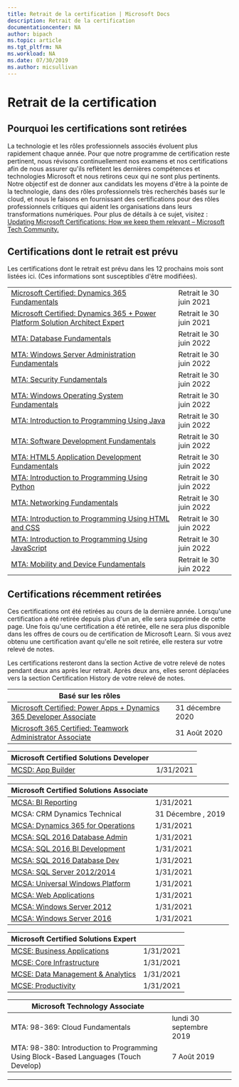 ```yaml
---
title: Retrait de la certification | Microsoft Docs
description: Retrait de la certification
documentationcenter: NA
author: bipach
ms.topic: article
ms.tgt_pltfrm: NA
ms.workload: NA
ms.date: 07/30/2019
ms.author: micsullivan
---
```

# Retrait de la certification

## Pourquoi les certifications sont retirées

La technologie et les rôles professionnels associés évoluent plus rapidement chaque année. Pour que notre programme de certification reste pertinent, nous révisons continuellement nos examens et nos certifications afin de nous assurer qu'ils reflètent les dernières compétences et technologies Microsoft et nous retirons ceux qui ne sont plus pertinents. Notre objectif est de donner aux candidats les moyens d'être à la pointe de la technologie, dans des rôles professionnels très recherchés basés sur le cloud, et nous le faisons en fournissant des certifications pour des rôles professionnels critiques qui aident les organisations dans leurs transformations numériques. Pour plus de détails à ce sujet, visitez :  [Updating Microsoft Certifications: How we keep them relevant – Microsoft Tech Community.](https://techcommunity.microsoft.com/t5/microsoft-learn-blog/updating-microsoft-certifications-how-we-keep-them-relevant/ba-p/1469425)

## Certifications dont le retrait est prévu

Les certifications dont le retrait est prévu dans les 12 prochains mois sont listées ici. (Ces informations sont susceptibles d'être modifiées).

|                       |          |
| ---------------------------------------------------------------------------------- | ------------------ |
| [Microsoft Certified: Dynamics 365 Fundamentals](/learn/certifications/d365-fundamentals) | Retrait le 30 juin 2021 |
| [Microsoft Certified: Dynamics 365 + Power Platform Solution Architect Expert](/learn/certifications/power-apps-and-d365-solution-architect-expert) | Retrait le 30 juin 2021 |
| [MTA: Database Fundamentals](/learn/certifications/mta-database-fundamentals) | Retrait le 30 juin 2022 |
| [MTA: Windows Server Administration Fundamentals](/learn/certifications/mta-windows-server-administration-fundamentals) | Retrait le 30 juin 2022 |
| [MTA: Security Fundamentals](/learn/certifications/mta-security-fundamentals) | Retrait le 30 juin 2022 |
| [MTA: Windows Operating System Fundamentals](/learn/certifications/mta-windows-operating-system-fundamentals) | Retrait le 30 juin 2022 |
| [MTA: Introduction to Programming Using Java](/learn/certifications/mta-introduction-to-programming-using-java) | Retrait le 30 juin 2022 |
| [MTA: Software Development Fundamentals](/learn/certifications/mta-software-development-fundamentals) | Retrait le 30 juin 2022 |
| [MTA: HTML5 Application Development Fundamentals](/learn/certifications/mta-html5-application-development-fundamentals) | Retrait le 30 juin 2022 |
| [MTA: Introduction to Programming Using Python](/learn/certifications/mta-introduction-to-programming-using-python) | Retrait le 30 juin 2022 |
| [MTA: Networking Fundamentals](/learn/certifications/mta-networking-fundamentals) | Retrait le 30 juin 2022 |
| [MTA: Introduction to Programming Using HTML and CSS](/learn/certifications/mta-introduction-to-programming-using-html-and-css) | Retrait le 30 juin 2022 |
| [MTA: Introduction to Programming Using JavaScript](/learn/certifications/mta-introduction-to-programming-using-javascript) | Retrait le 30 juin 2022 |
| [MTA: Mobility and Device Fundamentals](/learn/certifications/mta-mobility-and-device-fundamentals) | Retrait le 30 juin 2022 |

## Certifications récemment retirées 

Ces certifications ont été retirées au cours de la dernière année. Lorsqu'une certification a été retirée depuis plus d'un an, elle sera supprimée de cette page. Une fois qu'une certification a été retirée, elle ne sera plus disponible dans les offres de cours ou de certification de Microsoft Learn. Si vous avez obtenu une certification avant qu'elle ne soit retirée, elle restera sur votre relevé de notes.

Les certifications resteront dans la section Active de votre relevé de notes pendant deux ans après leur retrait. Après deux ans, elles seront déplacées vers la section Certification History de votre relevé de notes.

| Basé sur les rôles                                     |          |
| ---------------------------------------------------------------------------------- | ------------------ |
| [Microsoft Certified: Power Apps + Dynamics 365 Developer Associate](/learn/certifications/power-apps-and-d365-developer-associate) | 31 décembre 2020 |
| [Microsoft 365 Certified: Teamwork Administrator Associate](/learn/certifications/m365-teamwork-administrator)       | 31 Août 2020 |

| Microsoft Certified Solutions Developer                                            |                    |
| ---------------------------------------------------------------------------------- | ------------------ |
| [MCSD: App Builder](/learn/certifications/mcsd-app-builder-certification)          | 1/31/2021 |

| Microsoft Certified Solutions Associate                      |          |
| ---------------------------------------------------------------------------------- | ------------------ |
| [MCSA: BI Reporting](/learn/certifications/mcsa-bi-reporting)                      | 1/31/2021 |
| MCSA: CRM Dynamics Technical                                                | 31 Décembre , 2019 |
| [MCSA: Dynamics 365 for Operations](/learn/certifications/mcsa-microsoft-dynamics-365-for-operations) | 1/31/2021 |
| [MCSA: SQL 2016 Database Admin](/learn/certifications/mcsa-sql2016-database-administration-certification) | 1/31/2021 |
| [MCSA: SQL 2016 BI Development](/learn/certifications/mcsa-sql2016-business-intelligence-certification) | 1/31/2021 |
| [MCSA: SQL 2016 Database Dev](/learn/certifications/mcsa-sql2016-database-development-certification) | 1/31/2021 |
| [MCSA: SQL Server 2012/2014](/learn/certifications/mcsa-sql-certification)         | 1/31/2021 |
| [MCSA: Universal Windows Platform](/learn/certifications/mcsa-universal-windows-platform) | 1/31/2021 |
| [MCSA: Web Applications](/learn/certifications/mcsa-web-applications-certification) | 1/31/2021 |
| [MCSA: Windows Server 2012](/learn/certifications/mcsa-windows-server-certification) | 1/31/2021 |
| [MCSA: Windows Server 2016](/learn/certifications/mcsa-windows-server-2016-certification) | 1/31/2021 |

| Microsoft Certified Solutions Expert                                               |                    |
| ---------------------------------------------------------------------------------- | ------------------ |
| [MCSE: Business Applications](/learn/certifications/mcse-business-applications)    | 1/31/2021 |
| [MCSE: Core Infrastructure](/learn/certifications/mcse-core-infrastructure)        | 1/31/2021 |
| [MCSE: Data Management & Analytics](/learn/certifications/mcse-data-management-analytics) | 1/31/2021 |
| [MCSE: Productivity](/learn/certifications/mcse-productivity-certification)        | 1/31/2021 |

| Microsoft Technology Associate                           |          |
| ---------------------------------------------------------------------------------- | ------------------ |
| MTA: 98-369: Cloud Fundamentals                                               | lundi 30 septembre 2019 |
| MTA: 98-380: Introduction to Programming Using Block-Based Languages (Touch Develop)          | 7 Août 2019  |
___

